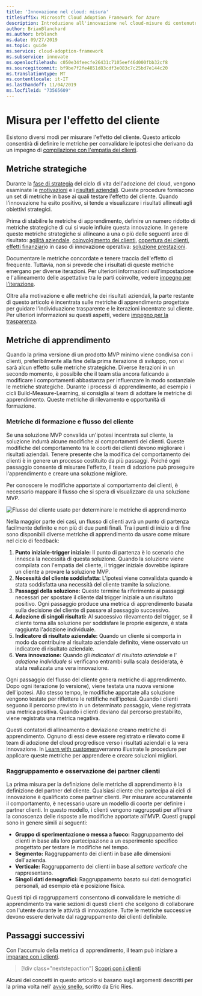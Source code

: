```yaml
---
title: 'Innovazione nel cloud: misura'
titleSuffix: Microsoft Cloud Adoption Framework for Azure
description: Introduzione all'innovazione nel cloud-misure di contenuto
author: BrianBlanchard
ms.author: brblanch
ms.date: 09/27/2019
ms.topic: guide
ms.service: cloud-adoption-framework
ms.subservice: innovate
ms.openlocfilehash: c050e34feecfe26431c7105eef46d000fbb32cf8
ms.sourcegitcommit: bf9be7f2fe4851d83cdf3e083c7c25bd7e144c20
ms.translationtype: MT
ms.contentlocale: it-IT
ms.lasthandoff: 11/04/2019
ms.locfileid: "73565609"
---
```

# <a name="measure-for-customer-impact"></a>Misura per l'effetto del cliente

Esistono diversi modi per misurare l'effetto del cliente. Questo articolo consentirà di definire le metriche per convalidare le ipotesi che derivano da un impegno di [compilazione con l'empatia dei clienti](./build.md).

## <a name="strategic-metrics"></a>Metriche strategiche

Durante la [fase di strategia](../../strategy/index.md) del ciclo di vita dell'adozione del cloud, vengono esaminate le [motivazioni](../../strategy/motivations.md) e i [risultati aziendali](../../strategy/business-outcomes/index.md). Queste procedure forniscono un set di metriche in base ai quali testare l'effetto del cliente. Quando l'innovazione ha esito positivo, si tende a visualizzare i risultati allineati agli obiettivi strategici.

Prima di stabilire le metriche di apprendimento, definire un numero ridotto di metriche strategiche di cui si vuole influire questa innovazione. In genere queste metriche strategiche si allineano a una o più delle seguenti aree di risultato: [agilità aziendale](../../strategy/business-outcomes/agility-outcomes.md), [coinvolgimento dei clienti](../../strategy/business-outcomes/engagement-outcomes.md), [copertura dei clienti](../../strategy/business-outcomes/reach-outcomes.md), [effetti finanziari](../../strategy/business-outcomes/fiscal-outcomes.md)o in caso di innovazione operativa: [soluzione prestazioni](../../strategy/business-outcomes/fiscal-outcomes.md).

Documentare le metriche concordate e tenere traccia dell'effetto di frequente. Tuttavia, non si prevede che i risultati di queste metriche emergano per diverse iterazioni. Per ulteriori informazioni sull'impostazione e l'allineamento delle aspettative tra le parti coinvolte, vedere [impegno per l'iterazione](./index.md#commitment-to-iteration).

Oltre alla motivazione e alle metriche dei risultati aziendali, la parte restante di questo articolo è incentrata sulle metriche di apprendimento progettate per guidare l'individuazione trasparente e le iterazioni incentrate sul cliente. Per ulteriori informazioni su questi aspetti, vedere [impegno per la trasparenza](./index.md#commitment-to-transparency).

## <a name="learning-metrics"></a>Metriche di apprendimento

Quando la prima versione di un prodotto MVP minimo viene condivisa con i clienti, preferibilmente alla fine della prima iterazione di sviluppo, non vi sarà alcun effetto sulle metriche strategiche. Diverse iterazioni in un secondo momento, è possibile che il team stia ancora faticando a modificare i comportamenti abbastanza per influenzare in modo sostanziale le metriche strategiche. Durante i processi di apprendimento, ad esempio i cicli Build-Measure-Learning, si consiglia al team di adottare le metriche di apprendimento. Queste metriche di rilevamento e opportunità di formazione.

### <a name="customer-flow-and-learning-metrics"></a>Metriche di formazione e flusso del cliente

Se una soluzione MVP convalida un'ipotesi incentrata sul cliente, la soluzione indurrà alcune modifiche ai comportamenti dei clienti. Queste modifiche del comportamento tra le coorti dei clienti devono migliorare i risultati aziendali. Tenere presente che la modifica del comportamento dei clienti è in genere un processo costituito da più passaggi. Poiché ogni passaggio consente di misurare l'effetto, il team di adozione può proseguire l'apprendimento e creare una soluzione migliore.

Per conoscere le modifiche apportate al comportamento dei clienti, è necessario mappare il flusso che si spera di visualizzare da una soluzione MVP.

![Flusso del cliente usato per determinare le metriche di apprendimento](../../_images/innovate/customer-flow-learning-metrics.png)

Nella maggior parte dei casi, un flusso di clienti avrà un punto di partenza facilmente definito e non più di due punti finali. Tra i punti di inizio e di fine sono disponibili diverse metriche di apprendimento da usare come misure nel ciclo di feedback:

1. **Punto iniziale-trigger iniziale:** Il punto di partenza è lo scenario che innesca la necessità di questa soluzione. Quando la soluzione viene compilata con l'empatia del cliente, il trigger iniziale dovrebbe ispirare un cliente a provare la soluzione MVP.
2. **Necessità del cliente soddisfatta:** L'ipotesi viene convalidata quando è stata soddisfatta una necessità del cliente tramite la soluzione.
3. **Passaggi della soluzione:** Questo termine fa riferimento ai passaggi necessari per spostare il cliente dal trigger iniziale a un risultato positivo. Ogni passaggio produce una metrica di apprendimento basata sulla decisione del cliente di passare al passaggio successivo.
4. **Adozione di singoli risultati:** Al successivo rilevamento del trigger, se il cliente torna alla soluzione per soddisfare le proprie esigenze, è stata raggiunta l'adozione individuale.
5. **Indicatore di risultato aziendale:** Quando un cliente si comporta in modo da contribuire al risultato aziendale definito, viene osservato un indicatore di risultato aziendale.
6. **Vera innovazione:** Quando gli *indicatori di risultato aziendale* e l' *adozione individuale* si verificano entrambi sulla scala desiderata, è stata realizzata una vera innovazione.

Ogni passaggio del flusso del cliente genera metriche di apprendimento. Dopo ogni iterazione (o versione), viene testata una nuova versione dell'ipotesi. Allo stesso tempo, le modifiche apportate alla soluzione vengono testate per riflettere le rettifiche nell'ipotesi. Quando i clienti seguono il percorso previsto in un determinato passaggio, viene registrata una metrica positiva. Quando i clienti deviano dal percorso prestabilito, viene registrata una metrica negativa.

Questi contatori di allineamento e deviazione creano metriche di apprendimento. Ognuno di essi deve essere registrato e rilevato come il team di adozione del cloud progredisce verso i risultati aziendali e la vera innovazione. In [Learn with customers](./learn.md)verranno illustrate le procedure per applicare queste metriche per apprendere e creare soluzioni migliori.

### <a name="grouping-and-observing-customer-partners"></a>Raggruppamento e osservazione dei partner clienti

La prima misura per la definizione delle metriche di apprendimento è la definizione del partner del cliente. Qualsiasi cliente che partecipa ai cicli di innovazione è qualificato come partner clienti. Per misurare accuratamente il comportamento, è necessario usare un modello di coorte per definire i partner clienti. In questo modello, i clienti vengono raggruppati per affinare la conoscenza delle risposte alle modifiche apportate all'MVP. Questi gruppi sono in genere simili ai seguenti:

- **Gruppo di sperimentazione o messa a fuoco:** Raggruppamento dei clienti in base alla loro partecipazione a un esperimento specifico progettato per testare le modifiche nel tempo.
- **Segmento:** Raggruppamento dei clienti in base alle dimensioni dell'azienda.
- **Verticale:** Raggruppamento dei clienti in base al *settore verticale* che rappresentano.
- **Singoli dati demografici:** Raggruppamento basato sui dati demografici personali, ad esempio età e posizione fisica.

Questi tipi di raggruppamenti consentono di convalidare le metriche di apprendimento tra varie sezioni di questi clienti che scelgono di collaborare con l'utente durante le attività di innovazione. Tutte le metriche successive devono essere derivate dal raggruppamento dei clienti definibile.

## <a name="next-steps"></a>Passaggi successivi

Con l'accumulo della metrica di apprendimento, il team può iniziare a [imparare con i clienti](./learn.md).

> [!div class="nextstepaction"]
> [Scopri con i clienti](./learn.md)

Alcuni dei concetti in questo articolo si basano sugli argomenti descritti per la prima volta nell' [avvio snello](http://theleanstartup.com/book), scritto da Eric Ries.
